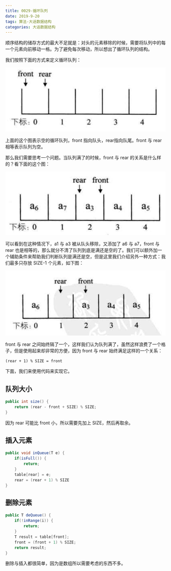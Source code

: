 ```yaml
---
title: 0029-循环队列
date: 2019-9-20
tags: 算法-大话数据结构
categories: 大话数据结构
---
```


顺序结构的储存方式的最大不足就是：对头的元素移除的时候，需要将队列中的每一个元素向前移动一格。为了避免每次移动，所以想出了循环队列的结构。

我们按照下面的方式来定义循环队列：

![](https://github.com/aprz512/pic4aprz512/blob/master/Blog/%E7%AE%97%E6%B3%95/%E5%A4%A7%E8%AF%9D%E6%95%B0%E6%8D%AE%E7%BB%93%E6%9E%84/4-12-4.png?raw=true)

上面的这个图表示空的循环队列，front 指向队头，rear指向队尾。front 与 rear 相等表示队列为空。

那么我们需要思考一个问题。当队列满了的时候，front 与 rear 的关系是什么样的？看下面的这个图：

![](https://github.com/aprz512/pic4aprz512/blob/master/Blog/%E7%AE%97%E6%B3%95/%E5%A4%A7%E8%AF%9D%E6%95%B0%E6%8D%AE%E7%BB%93%E6%9E%84/4-12-7.png?raw=true)

可以看到在这种情况下，a1 与 a3 被从队头移除，又添加了 a6 与 a7，front 与 rear 也是相等的，那么就分不清了队列到底是满还是空的了。我们可以额外加一个辅助条件来帮助我们判断队列是满还是空，但是这里我们介绍另外一种方式：我们最多只存放 SIZE-1 个元素，如下图：

![](https://github.com/aprz512/pic4aprz512/blob/master/Blog/%E7%AE%97%E6%B3%95/%E5%A4%A7%E8%AF%9D%E6%95%B0%E6%8D%AE%E7%BB%93%E6%9E%84/4-12-8.png?raw=true)

front 与 rear 之间始终隔了一个，这样我们认为队列满了，虽然这样浪费了一个格子，但是使用起来却非常的方便，因为 front 与 rear 始终满足这样的一个关系：

```
(rear + 1) % SIZE = front
```

下面，我们来使用代码来实现它。

## 队列大小

```java
public int size() {
    return (rear - front + SIZE) % SIZE;
}
```

因为 rear 可能比 front 小，所以需要先加上 SIZE，然后再取余。

## 插入元素

```java
public void inQueue(T e) {
    if(isFull()) {
        return;
    }
    table[rear] = e;
    rear = (rear + 1) % SIZE
}
```



## 删除元素

```java
public T deQueue() {
    if(!inRange(i)) {
        return;
    }
    T result = table[front];
    front = (front + 1) % SIZE;
    return result;
}
```



删除与插入都很简单，因为是数组所以需要考虑的东西不多。

